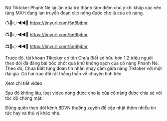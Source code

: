 Nữ Tiktoker Phanh Nè lại lần nữa trở thành tâm điểm chú ý khi khắp các nền tảng MXH đang lan truyền đoạn clip nóng được cho là của cô nàng. 


📺📱👉◄◄🔴  https://tinyurl.com/5n6bjbnr

📺📱👉◄◄🔴  https://tinyurl.com/5n6bjbnr

📺📱👉◄◄🔴  https://tinyurl.com/5n6bjbnr



Trươc đó, tài khoản Tiktoker có tên Chưa Biết sở hữu hơn 1,2 triệu người theo dõi đã đăng bài bốc phốt quá khứ không sạch của cô nàng Phanh Nè. Theo đó, Chưa Biết tung đoạn tin nhắn nhạy cảm giữa nàng Tiktoker với một đại gia. Cả hai trao đổi rất thẳng thắn về chuyện tình tiền.




Xem chi tiết video


Sau đó không lâu, loạt video nóng được cho là của cô nàng được chia sẻ với tốc độ chóng mặt.

Đừng quên theo dõi kênh BDVN thường xuyên để cập nhật thêm nhiều tin tức hay và thú vị khác nhé.
